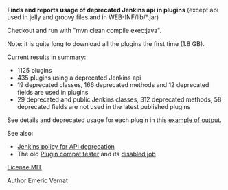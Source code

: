**Finds and reports usage of deprecated Jenkins api in plugins** (except api used in jelly and groovy files and in WEB-INF/lib/*.jar)

Checkout and run with "mvn clean compile exec:java".

Note: it is quite long to download all the plugins the first time (1.8 GB).

Current results in summary:
* 1125 plugins
* 435 plugins using a deprecated Jenkins api
* 19 deprecated classes, 166 deprecated methods and 12 deprecated fields are used in plugins
* 29 deprecated and public Jenkins classes, 312 deprecated methods, 58 deprecated fields are not used in the latest published plugins

See details and deprecated usage for each plugin in this [example of output](https://github.com/evernat/deprecated-usage-in-plugins/blob/master/Output_example.txt).

See also:
* [Jenkins policy for API deprecation](https://issues.jenkins-ci.org/browse/JENKINS-31035)
* The old [Plugin compat tester](https://github.com/jenkinsci/plugin-compat-tester) and its [disabled job](https://ci.jenkins-ci.org/job/plugin-compat-tester/)

[License MIT](https://github.com/evernat/deprecated-usage-in-plugins/blob/master/LICENSE.txt)

Author Emeric Vernat
